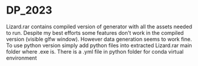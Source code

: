 # DP_2023
Lizard.rar contains compiled version of generator with all the assets needed to run.
Despite my best efforts some features don't work in the compiled version (visible glfw window).
However data generation seems to work fine.
To use python version simply add python files into extracted Lizard.rar main folder where .exe is.
There is a .yml file in python folder for conda virtual environment

